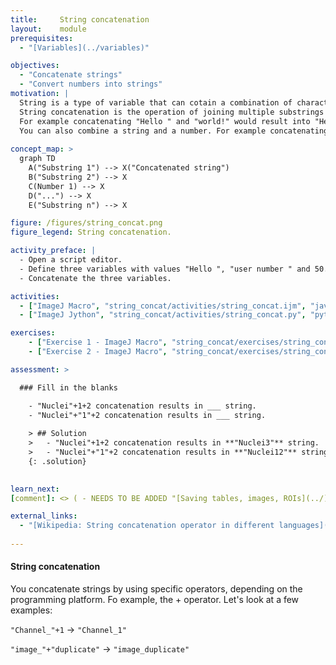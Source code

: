```yaml
---
title:     String concatenation
layout:    module
prerequisites: 
  - "[Variables](../variables)"

objectives:
  - "Concatenate strings"
  - "Convert numbers into strings"
motivation: |
  String is a type of variable that can cotain a combination of characters. 
  String concatenation is the operation of joining multiple substrings together to make a bigger one. 
  For example concatenating "Hello " and "world!" would result into "Hello world!". 
  You can also combine a string and a number. For example concatenating the string "Displaying image ", number 50 and " out of 100" would result into "Displaying image 50 out of 100". Furthermore, you may concatenate strings to create paths to the images by concatenating path to the folder and file names.
  
concept_map: >
  graph TD
    A("Substring 1") --> X("Concatenated string")
    B("Substring 2") --> X
    C(Number 1) --> X
    D("...") --> X
    E("Substring n") --> X

figure: /figures/string_concat.png
figure_legend: String concatenation.

activity_preface: |
  - Open a script editor.
  - Define three variables with values "Hello ", "user number " and 50.
  - Concatenate the three variables.

activities:
  - ["ImageJ Macro", "string_concat/activities/string_concat.ijm", "java"]
  - ["ImageJ Jython", "string_concat/activities/string_concat.py", "python"]

exercises:
    - ["Exercise 1 - ImageJ Macro", "string_concat/exercises/string_concat_imagejmacro.md"]
    - ["Exercise 2 - ImageJ Macro", "string_concat/exercises/string_concat_imagejmacro2.md"]

assessment: >

  ### Fill in the blanks

    - "Nuclei"+1+2 concatenation results in ___ string.
    - "Nuclei"+"1"+2 concatenation results in ___ string.
    
    > ## Solution
    >   - "Nuclei"+1+2 concatenation results in **"Nuclei3"** string.
    >   - "Nuclei"+"1"+2 concatenation results in **"Nuclei12"** string.
    {: .solution}
    

learn_next:
[comment]: <> ( - NEEDS TO BE ADDED "[Saving tables, images, ROIs](../)")

external_links:
  - "[Wikipedia: String concatenation operator in different languages](https://en.wikipedia.org/wiki/Comparison_of_programming_languages_(strings))"
  
---
```

#### String concatenation
You concatenate strings by using specific operators, depending on the programming platform. Fo example, the + operator. Let's look at a few examples:

`"Channel_"+1` -> `"Channel_1"`

`"image_"+"duplicate"` -> `"image_duplicate"`
 


